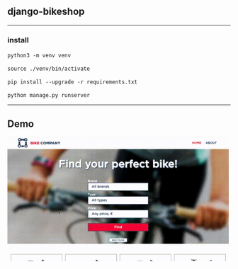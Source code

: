 ## django-bikeshop

___
### install
```
python3 -m venv venv
```
```
source ./venv/bin/activate
```
```
pip install --upgrade -r requirements.txt
```
```
python manage.py runserver
```
___

## Demo
<img src="./demo.gif" width=500px />
